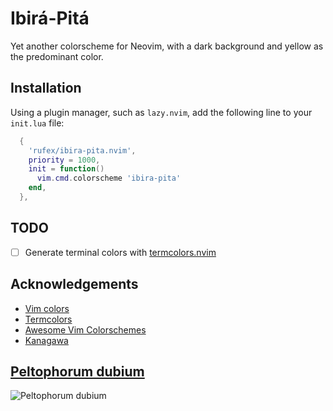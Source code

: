 # Ibirá-Pitá

Yet another colorscheme for Neovim, with a dark background and yellow as the predominant color.

## Installation

Using a plugin manager, such as `lazy.nvim`, add the following line to your
`init.lua` file:

```lua
  {
    'rufex/ibira-pita.nvim',
    priority = 1000,
    init = function()
      vim.cmd.colorscheme 'ibira-pita'
    end,
  },
```

## TODO

- [ ] Generate terminal colors with [termcolors.nvim](https://github.com/psliwka/termcolors.nvim)

## Acknowledgements

- [Vim colors](https://vimcolors.org/)
- [Termcolors](https://github.com/psliwka/termcolors.nvim)
- [Awesome Vim Colorschemes](https://github.com/rafi/awesome-vim-colorschemes)
- [Kanagawa](https://github.com/rebelot/kanagawa.nvim)

## [Peltophorum dubium](https://en.wikipedia.org/wiki/Peltophorum_dubium)

![Peltophorum dubium](https://upload.wikimedia.org/wikipedia/commons/5/57/Peltophorum_dubium_%288460674606%29.jpg)
